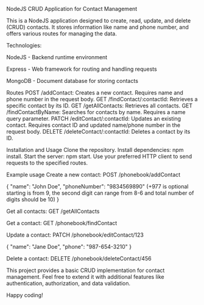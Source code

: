 NodeJS CRUD Application for Contact Management


This is a NodeJS application designed to create, read, update, and delete (CRUD) contacts. It stores information like name and phone number, and offers various routes for managing the data.

Technologies:

NodeJS - Backend runtime environment

Express - Web framework for routing and handling requests

MongoDB - Document database for storing contacts


Routes
POST /addContact: Creates a new contact. Requires name and phone number in the request body.
GET /findContact/:contactId: Retrieves a specific contact by its ID.
GET /getAllContacts: Retrieves all contacts.
GET /findContactByName: Searches for contacts by name. Requires a name query parameter.
PATCH /editContact/:contactId: Updates an existing contact. Requires contact ID and updated name/phone number in the request body.
DELETE /deleteContact/:contactId: Deletes a contact by its ID.

Installation and Usage
Clone the repository.
Install dependencies: npm install.
Start the server: npm start.
Use your preferred HTTP client to send requests to the specified routes.

Example usage
Create a new contact:
POST /phonebook/addContact

{
  "name": "John Doe",
  "phoneNumber": "9834569890" (+977 is optional starting is from 9, the second digit can range from 8-6 and total number of digits should be 10)
}

Get all contacts:
GET /getAllContacts

Get a contact:
GET /phonebook/findContact

Update a contact:
PATCH /phonebook/editContact/123

{
  "name": "Jane Doe",
  "phone": "987-654-3210"
}

Delete a contact:
DELETE /phonebook/deleteContact/456


This project provides a basic CRUD implementation for contact management. Feel free to extend it with additional features like authentication, authorization, and data validation.

Happy coding!

